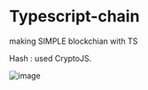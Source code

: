 # Typescript-chain

making SIMPLE blockchian with TS 

Hash : used CryptoJS. 


![image](https://user-images.githubusercontent.com/39648707/102086397-5e4d4380-3e5b-11eb-88fc-167214cd298d.png)
